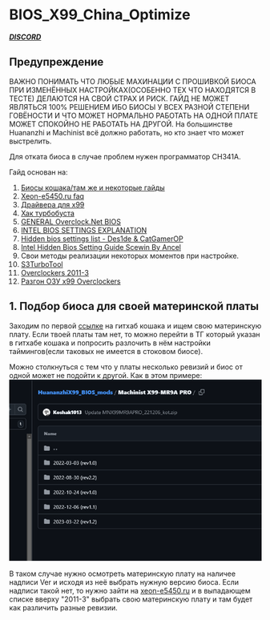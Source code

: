 # BIOS_X99_China_Optimize
***[DISCORD](https://discord.com/invite/EJRjXXtjMV)***
## Предупреждение
ВАЖНО ПОНИМАТЬ ЧТО ЛЮБЫЕ МАХИНАЦИИ С ПРОШИВКОЙ БИОСА ПРИ ИЗМЕНЁННЫХ НАСТРОЙКАХ(ОСОБЕННО ТЕХ ЧТО НАХОДЯТСЯ В ТЕСТЕ) ДЕЛАЮТСЯ НА СВОЙ СТРАХ И РИСК. ГАЙД НЕ МОЖЕТ ЯВЛЯТЬСЯ 100% РЕШЕНИЕМ ИБО БИОСЫ У ВСЕХ РАЗНОЙ СТЕПЕНИ ГОВЁНОСТИ И ЧТО МОЖЕТ НОРМАЛЬНО РАБОТАТЬ НА ОДНОЙ ПЛАТЕ МОЖЕТ СПОКОЙНО НЕ РАБОТАТЬ НА ДРУГОЙ. На большинстве Huananzhi и Machinist всё должно работать, но кто знает что может выстрелить.

Для отката биоса в случае проблем нужен программатор CH341A.

Гайд основан на:
1. [Биосы кошака/там же и некоторые гайды](https://github.com/Koshak1013/HuananzhiX99_BIOS_mods/tree/master)
2. [Xeon-e5450.ru faq](https://xeon-e5450.ru/socket-2011-3/faq/)
3. [Драйвера для x99](https://xeon-e5450.ru/socket-2011-3/drivers-x99/)
4. [Хак турбобуста](https://xeon-e5450.ru/socket-2011-3/e5-2600-v3/dobavlyaem-anlok-v-bios-raz-i-navsegda-cherez-s3turbotool/)
5. [GENERAL Overclock.Net BIOS](https://www.overclock.net/threads/gaming-and-mouse-response-bios-optimization-guide-for-modern-pc-hardware.1433882)
6. [INTEL BIOS SETTINGS EXPLANATION](https://docs.google.com/document/d/1s43_3YGJIy3zs0ZIksoOmxgrDKnu4ZNhhnXW_NiJZ0I/edit)
7. [Hidden bios settings list - Des1de & CatGamerOP](https://docs.google.com/document/d/1KIW7D9tCcv5sBBCh9qR6S-jZSsvTKQFwtOfBhkaBD4E/edit)
8. [Intel Hidden Bios Setting Guide Scewin By Ancel](https://docs.google.com/document/d/1ztCWHU2vCG9hnD_94VhlnsLJq1-0Mq7OwhjF79JsYgA/edit)
9. Свои методы реализации некоторых моментов при настройке.
10. [S3TurboTool](https://4pda.to/forum/index.php?showtopic=1015953)
11. [Overclockers 2011-3](https://forums.overclockers.ru/viewtopic.php?f=1&t=602922&start=520)
12. [Разгон ОЗУ x99 Overclockers](https://forums.overclockers.ru/viewtopic.php?f=4&t=622568)

## 1. Подбор биоса для своей материнской платы
Заходим по первой [ссылке](https://github.com/Koshak1013/HuananzhiX99_BIOS_mods/tree/master) на гитхаб кошака и ищем свою материнскую плату. Если твоей платы там нет, то можно перейти в ТГ который указан в гитхабе кошака и попросить разлочить в нём настройки таймингов(если таковых не имеется в стоковом биосе). 

Можно столкнуться с тем что у платы несколько ревизий и биос от одной может не подойти к другой. Как в этом примере:
![](https://github.com/DmitryPonyn/BIOS_X99_China_Optimize/blob/main/images/BIOS_rev.png)

В таком случае нужно осмотреть материнскую плату на наличее надписи Ver и исходя из неё выбрать нужную версию биоса. Если надписи такой нет, то нужно зайти на [xeon-e5450.ru](xeon-e5450.ru) и в выпадающем списке вверху "2011-3" выбрать свою материнскую плату и там будет как различить разные ревизии.

